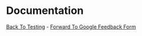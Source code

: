 # Documentation

[Back To
Testing](http://github.com/thehackerwithin/UofCSCBC2012/tree/master//) -
[Forward To Google Feedback
Form](https://docs.google.com/spreadsheet/viewform?formkey=dDlSWDEzMUt0Ri1TUDlTM21pUEwwSnc6MA#gid=0)
